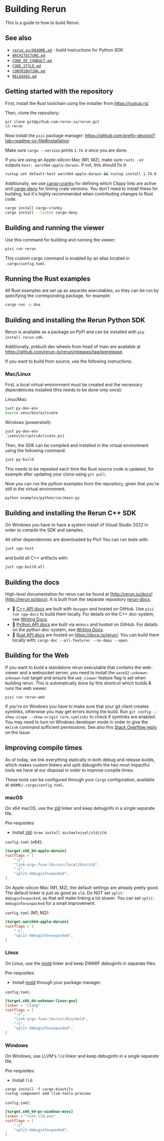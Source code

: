 # Building Rerun
This is a guide to how to build Rerun.


## See also
* [`rerun_py/README.md`](rerun_py/README.md) - build instructions for Python SDK
* [`ARCHITECTURE.md`](ARCHITECTURE.md)
* [`CODE_OF_CONDUCT.md`](CODE_OF_CONDUCT.md)
* [`CODE_STYLE.md`](CODE_STYLE.md)
* [`CONTRIBUTING.md`](CONTRIBUTING.md)
* [`RELEASES.md`](RELEASES.md)


## Getting started with the repository

First, install the Rust toolchain using the installer from <https://rustup.rs/>.

Then, clone the repository:
```sh
git clone git@github.com:rerun-io/rerun.git
cd rerun
```

Now install the `pixi` package manager: <https://github.com/prefix-dev/pixi?tab=readme-ov-file#installation>

Make sure `cargo --version` prints `1.74.0` once you are done.

If you are using an Apple-silicon Mac (M1, M2), make sure `rustc -vV` outputs `host: aarch64-apple-darwin`. If not, this should fix it:

```sh
rustup set default-host aarch64-apple-darwin && rustup install 1.74.0
```

Additionally, we use [cargo-cranky](https://github.com/ericseppanen/cargo-cranky) for defining which Clippy lints are active and [cargo-deny](https://github.com/EmbarkStudios/cargo-deny) for linting crate versions.
You don't need to install these for building, but it's highly recommended when contributing changes to
Rust code.
```sh
cargo install cargo-cranky
cargo install --locked cargo-deny
```

## Building and running the viewer

Use this command for building and running the viewer:

```sh
pixi run rerun
```

This custom cargo command is enabled by an alias located in `.cargo/config.toml`.


## Running the Rust examples

All Rust examples are set up as separate executables, so they can be run by specifying the corresponding package, for example:

```sh
cargo run -p dna
```


## Building and installing the Rerun Python SDK

Rerun is available as a package on PyPi and can be installed with `pip install rerun-sdk`.

Additionally, prebuilt dev wheels from head of main are available at <https://github.com/rerun-io/rerun/releases/tag/prerelease>.

If you want to build from source, use the following instructions.

### Mac/Linux

First, a local virtual environment must be created and the necessary dependencies installed (this needs to be done only once):

Linux/Mac:
```sh
just py-dev-env
source venv/bin/activate
```
Windows (powershell):
```ps1
just py-dev-env
.\venv\Scripts\Activate.ps1
```


Then, the SDK can be compiled and installed in the virtual environment using the following command:

```sh
just py-build
```

This needs to be repeated each time the Rust source code is updated, for example after updating your clone using `git pull`.

Now you can run the python examples from the repository, given that you're still in the virtual environment.
```sh
python examples/python/car/main.py
```

## Building and installing the Rerun C++ SDK

On Windows you have to have a system install of Visual Studio 2022 in order to compile the SDK and samples.

All other dependencies are downloaded by Pixi! You can run tests with:
```sh
just cpp-test
```
and build all C++ artifacts with:
```sh
just cpp-build-all
```

## Building the docs

High-level documentation for rerun can be found at [http://rerun.io/docs](http://rerun.io/docs). It is built from the separate repository [rerun-docs](https://github.com/rerun-io/rerun-docs).

- 🌊 [C++ API docs](https://ref.rerun.io/docs/cpp) are built with `doxygen` and hosted on GitHub. Use `pixi run cpp-docs` to build them locally. For details on the C++ doc-system, see [Writing Docs](https://github.com/rerun-io/rerun/blob/main/rerun_cpp/docs/writing_docs.md).
- 🐍 [Python API docs](https://ref.rerun.io/docs/python) are built via `mkdocs` and hosted on GitHub. For details on the python doc-system, see [Writing Docs](https://github.com/rerun-io/rerun/blob/main/rerun_py/docs/writing_docs.md).
- 🦀 [Rust API docs](https://docs.rs/rerun/) are hosted on  <https://docs.rs/rerun/>. You can build them locally with: `cargo doc --all-features --no-deps --open`.

## Building for the Web

If you want to build a standalone rerun executable that contains the web-viewer and a websocket server,
you need to install the `wasm32-unknown-unknown` rust target and ensure the `web_viewer` feature flag is set when building rerun.
This is automatically done by this shortcut which builds & runs the web viewer:
```
pixi run rerun-web
```

If you're on Windows you have to make sure that your git client creates symlinks,
otherwise you may get errors during the build.
Run `git config --show-scope --show-origin core.symlinks` to check if symlinks are enabled.
You may need to turn on Windows developer mode in order to give the `mklink` command sufficient permissions.
See also this [Stack Overflow reply](https://stackoverflow.com/questions/5917249/git-symbolic-links-in-windows/59761201#59761201) on the issue.


## Improving compile times

As of today, we link everything statically in both debug and release builds, which makes custom linkers and split debuginfo the two most impactful tools we have at our disposal in order to improve compile times.

These tools can be configured through your `Cargo` configuration, available at `$HOME/.cargo/config.toml`.

### macOS

On x64 macOS, use the [zld](https://github.com/michaeleisel/zld) linker and keep debuginfo in a single separate file.

Pre-requisites:
- Install [zld](https://github.com/michaeleisel/zld): `brew install michaeleisel/zld/zld`.

`config.toml` (x64):
```toml
[target.x86_64-apple-darwin]
rustflags = [
    "-C",
    "link-arg=-fuse-ld=/usr/local/bin/zld",
    "-C",
    "split-debuginfo=packed",
]
```

On Apple-silicon Mac (M1, M2), the default settings are already pretty good. The default linker is just as good as `zld`. Do NOT set `split-debuginfo=packed`, as that will make linking a lot slower. You can set `split-debuginfo=unpacked` for a small improvement.

`config.toml` (M1, M2):
```toml
[target.aarch64-apple-darwin]
rustflags = [
    "-C",
    "split-debuginfo=unpacked",
]
```

### Linux

On Linux, use the [mold](https://github.com/rui314/mold) linker and keep DWARF debuginfo in separate files.

Pre-requisites:
- Install [mold](https://github.com/rui314/mold) through your package manager.

`config.toml`:
```toml
[target.x86_64-unknown-linux-gnu]
linker = "clang"
rustflags = [
    "-C",
    "link-arg=-fuse-ld=/usr/bin/mold",
    "-C",
    "split-debuginfo=unpacked",
]
```

### Windows

On Windows, use LLVM's `lld` linker and keep debuginfo in a single separate file.

Pre-requisites:
- Install `lld`:
```
cargo install -f cargo-binutils
rustup component add llvm-tools-preview
```

`config.toml`:
```toml
[target.x86_64-pc-windows-msvc]
linker = "rust-lld.exe"
rustflags = [
    "-C",
    "split-debuginfo=packed",
]
```
